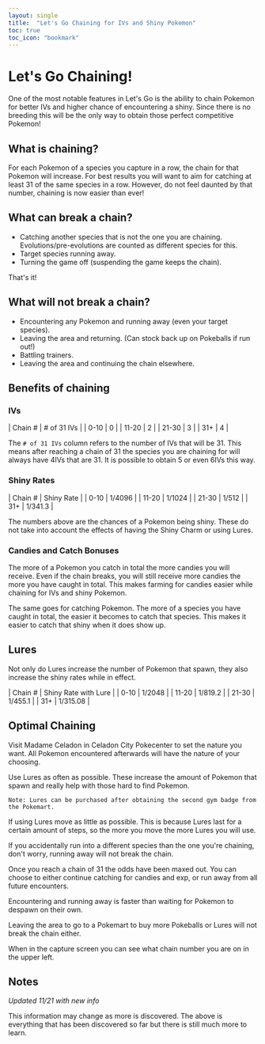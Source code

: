```yaml
---
layout: single
title:  "Let's Go Chaining for IVs and Shiny Pokemon"
toc: true
toc_icon: "bookmark"
---
```


# Let's Go Chaining!

One of the most notable features in Let's Go is the ability to chain Pokemon for better IVs and higher chance of encountering a shiny. Since there is no breeding this will be the only way to obtain those perfect competitive Pokemon!

## What is chaining?

For each Pokemon of a species you capture in a row, the chain for that Pokemon will increase. For best results you will want to aim for catching at least 31 of the same species in a row. However, do not feel daunted by that number, chaining is now easier than ever!

## What can break a chain?

- Catching another species that is not the one you are chaining. Evolutions/pre-evolutions are counted as different species for this.
- Target species running away.
- Turning the game off (suspending the game keeps the chain).

That's it! 

## What will not break a chain?

- Encountering any Pokemon and running away (even your target species).
- Leaving the area and returning. (Can stock back up on Pokeballs if run out!)
- Battling trainers.
- Leaving the area and continuing the chain elsewhere.

## Benefits of chaining

### IVs

| Chain # | # of 31 IVs |
| 0-10 | 0 |
| 11-20 | 2 |
| 21-30 | 3 |
| 31+ | 4 |

The `# of 31 IVs` column refers to the number of IVs that will be 31. This means after reaching a chain of 31 the species you are chaining for will always have 4IVs that are 31. It is possible to obtain 5 or even 6IVs this way. 

### Shiny Rates

| Chain # | Shiny Rate |
| 0-10 | 1/4096 |
| 11-20 | 1/1024 |
| 21-30 | 1/512 |
| 31+ | 1/341.3 |

The numbers above are the chances of a Pokemon being shiny. These do not take into account the effects of having the Shiny Charm or using Lures.

### Candies and Catch Bonuses

The more of a Pokemon you catch in total the more candies you will receive. Even if the chain breaks, you will still receive more candies the more you have caught in total. This makes farming for candies easier while chaining for IVs and shiny Pokemon.

The same goes for catching Pokemon. The more of a species you have caught in total, the easier it becomes to catch that species. This makes it easier to catch that shiny when it does show up.

## Lures

Not only do Lures increase the number of Pokemon that spawn, they also increase the shiny rates while in effect.

| Chain # | Shiny Rate with Lure |
| 0-10 | 1/2048 |
| 11-20 | 1/819.2 |
| 21-30 | 1/455.1 |
| 31+ | 1/315.08 |

## Optimal Chaining

Visit Madame Celadon in Celadon City Pokecenter to set the nature you want. All Pokemon encountered afterwards will have the nature of your choosing.

Use Lures as often as possible. These increase the amount of Pokemon that spawn and really help with those hard to find Pokemon.

```Note: Lures can be purchased after obtaining the second gym badge from the Pokemart.```

If using Lures move as little as possible. This is because Lures last for a certain amount of steps, so the more you move the more Lures you will use.

If you accidentally run into a different species than the one you're chaining, don't worry, running away will not break the chain.

Once you reach a chain of 31 the odds have been maxed out. You can choose to either continue catching for candies and exp, or run away from all future encounters.

Encountering and running away is faster than waiting for Pokemon to despawn on their own.

Leaving the area to go to a Pokemart to buy more Pokeballs or Lures will not break the chain either.

When in the capture screen you can see what chain number you are on in the upper left.

## Notes

*Updated 11/21 with new info*

This information may change as more is discovered. The above is everything that has been discovered so far but there is still much more to learn.
